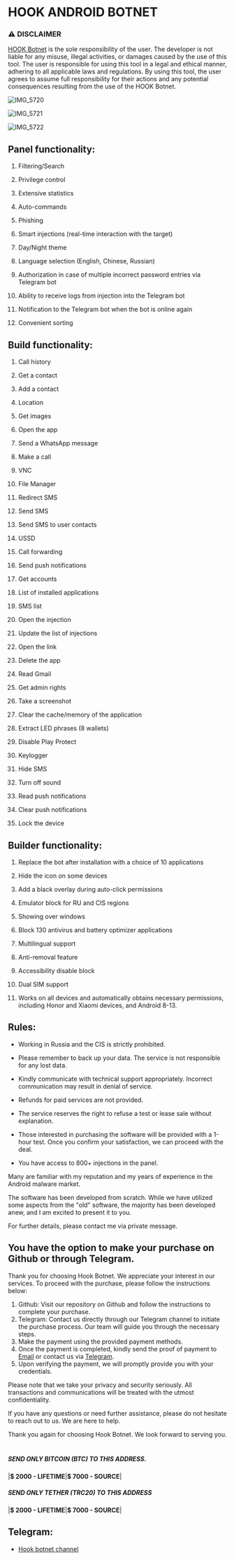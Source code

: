 

# HOOK ANDROID BOTNET


### ⚠ DISCLAIMER

  

[HOOK Botnet](https://t.me/androidbotnethook) is the sole responsibility of the user. The developer is not liable for any misuse, illegal activities, or damages caused by the use of this tool. The user is responsible for using this tool in a legal and ethical manner, adhering to all applicable laws and regulations. By using this tool, the user agrees to assume full responsibility for their actions and any potential consequences resulting from the use of the HOOK Botnet.

![IMG_5720](https://github.com/eugeneduke/HOOK/assets/133839878/4e652199-9692-4293-b86e-adc232a6350c)

![IMG_5721](https://github.com/eugeneduke/HOOK/assets/133839878/d5dd4e4f-8320-42c7-b962-919dd95c0c04)

![IMG_5722](https://github.com/eugeneduke/HOOK/assets/133839878/a17f77ec-a2db-49e1-9341-56a69730af5b)

## Panel functionality:

1. Filtering/Search

2. Privilege control

3. Extensive statistics

4. Auto-commands

5. Phishing

6. Smart injections (real-time interaction with the target)

7. Day/Night theme

8. Language selection (English, Chinese, Russian)

9. Authorization in case of multiple incorrect password entries via Telegram bot

10. Ability to receive logs from injection into the Telegram bot

11. Notification to the Telegram bot when the bot is online again

12. Convenient sorting

  

## Build functionality:

1. Call history

2. Get a contact

3. Add a contact

4. Location

5. Get images

6. Open the app

7. Send a WhatsApp message

8. Make a call

9. VNC

10. File Manager

11. Redirect SMS

12. Send SMS

13. Send SMS to user contacts

14. USSD

15. Call forwarding

16. Send push notifications

17. Get accounts

18. List of installed applications

19. SMS list

20. Open the injection

21. Update the list of injections

22. Open the link

23. Delete the app

24. Read Gmail

25. Get admin rights

26. Take a screenshot

27. Clear the cache/memory of the application

28. Extract LED phrases (8 wallets)

29. Disable Play Protect

30. Keylogger

31. Hide SMS

32. Turn off sound

33. Read push notifications

34. Clear push notifications

35. Lock the device

  

## Builder functionality:

1. Replace the bot after installation with a choice of 10 applications

2. Hide the icon on some devices

3. Add a black overlay during auto-click permissions

4. Emulator block for RU and CIS regions

5. Showing over windows

6. Block 130 antivirus and battery optimizer applications

7. Multilingual support

8. Anti-removal feature

9. Accessibility disable block

10. Dual SIM support

11. Works on all devices and automatically obtains necessary permissions, including Honor and Xiaomi devices, and Android 8-13.

## Rules:

- Working in Russia and the CIS is strictly prohibited.

- Please remember to back up your data. The service is not responsible for any lost data.

- Kindly communicate with technical support appropriately. Incorrect communication may result in denial of service.

- Refunds for paid services are not provided.

- The service reserves the right to refuse a test or lease sale without explanation.

- Those interested in purchasing the software will be provided with a 1-hour test. Once you confirm your satisfaction, we can proceed with the deal.

- You have access to 800+ injections in the panel.

Many are familiar with my reputation and my years of experience in the Android malware market.

  

The software has been developed from scratch. While we have utilized some aspects from the "old" software, the majority has been developed anew, and I am excited to present it to you.

  

For further details, please contact me via private message.




## You have the option to make your purchase on Github or through Telegram.

Thank you for choosing Hook Botnet. We appreciate your interest in our services. To proceed with the purchase, please follow the instructions below:

1. Github: Visit our repository on Github and follow the instructions to complete your purchase.
2. Telegram: Contact us directly through our Telegram channel to initiate the purchase process. Our team will guide you through the necessary steps.
3. Make the payment using the provided payment methods.
4. Once the payment is completed, kindly send the proof of payment to [Email](mailto:) or contact us via [Telegram](https://t.me/androidbotnethook).
5. Upon verifying the payment, we will promptly provide you with your credentials.

Please note that we take your privacy and security seriously. All transactions and communications will be treated with the utmost confidentiality.

If you have any questions or need further assistance, please do not hesitate to reach out to us. We are here to help.

Thank you again for choosing Hook Botnet. We look forward to serving you.

#



##### SEND ONLY BITCOIN (BTC) TO THIS ADDRESS.

|**$ 2000 - LIFETIME**|**$ 7000 - SOURCE**|



##### SEND ONLY TETHER (TRC20) TO THIS ADDRESS

|**$ 2000 - LIFETIME**|**$ 7000 - SOURCE**| 



## Telegram:
- [Hook botnet channel](https://t.me/androidbotnethook)


